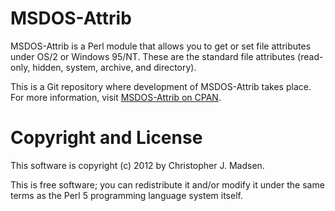 MSDOS-Attrib
============

MSDOS-Attrib is a Perl module that allows you to get or set file attributes under OS/2 or Windows 95/NT.  These are the standard file attributes (read-only, hidden, system, archive, and directory).

This is a Git repository where development of MSDOS-Attrib takes place.  For more information, visit [MSDOS-Attrib on CPAN](http://search.cpan.org/dist/MSDOS-Attrib/).



Copyright and License
=====================

This software is copyright (c) 2012 by Christopher J. Madsen.

This is free software; you can redistribute it and/or modify it under
the same terms as the Perl 5 programming language system itself.
